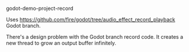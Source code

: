 godot-demo-project-record

Uses https://github.com/fire/godot/tree/audio_effect_record_playback Godot branch.

There's a design problem with the Godot branch record code. It creates a new thread to grow an output buffer infinitely.
